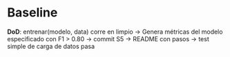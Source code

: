 # Baseline

**DoD**: entrenar(modelo, data) corre en limpio -> Genera métricas del modelo especificado con F1 > 0.80 
     -> commit S5 -> README con pasos  -> test simple de carga de datos pasa
